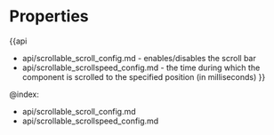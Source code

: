Properties
==========

{{api
- api/scrollable_scroll_config.md - enables/disables the scroll bar
- api/scrollable_scrollspeed_config.md - the time during which the component is scrolled to the specified position (in milliseconds)
}}

@index:
- api/scrollable_scroll_config.md
- api/scrollable_scrollspeed_config.md

